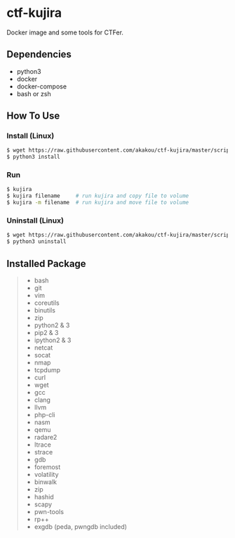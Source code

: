 # ctf-kujira
Docker image and some tools for CTFer.

## Dependencies
* python3
* docker
* docker-compose
* bash or zsh

## How To Use
### Install (Linux)
```sh
$ wget https://raw.githubusercontent.com/akakou/ctf-kujira/master/script/install
$ python3 install
```
### Run
```sh
$ kujira
$ kujira filename     # run kujira and copy file to volume
$ kujira -m filename  # run kujira and move file to volume
```

### Uninstall (Linux)
```sh
$ wget https://raw.githubusercontent.com/akakou/ctf-kujira/master/script/uninstall
$ python3 uninstall
```

## Installed Package 
> * bash
> * git
> * vim
> * coreutils
> * binutils
> * zip
> * python2 & 3
> * pip2 & 3
> * ipython2 & 3
> * netcat
> * socat
> * nmap
> * tcpdump
> * curl
> * wget
> * gcc
> * clang
> * llvm
> * php-cli
> * nasm
> * qemu
> * radare2
> * ltrace
> * strace
> * gdb
> * foremost
> * volatility
> * binwalk
> * zip
> * hashid
> * scapy
> * pwn-tools
> * rp++
> * exgdb (peda, pwngdb included)
